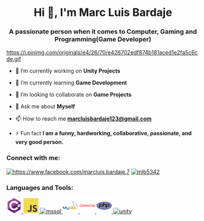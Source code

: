 <h1 align="center">Hi 👋, I'm Marc Luis Bardaje</h1>
<h3 align="center">A passionate person when it comes to Computer, Gaming and Programming(Game Developer)</h3>

https://i.pinimg.com/originals/e4/26/70/e426702edf874b181aced1e2fa5c6cde.gif

- 🔭 I’m currently working on **Unity Projects**

- 🌱 I’m currently learning **Game Development**

- 👯 I’m looking to collaborate on **Game Projects**

- 💬 Ask me about **Myself**

- 📫 How to reach me **marcluisbardaje123@gmail.com**

- ⚡ Fun fact **I am a funny, hardworking, collaborative, passionate, and very good person.**

<h3 align="left">Connect with me:</h3>
<p align="left">
<a href="https://fb.com/https://www.facebook.com/marcluis.bardaje.7" target="blank"><img align="center" src="https://raw.githubusercontent.com/rahuldkjain/github-profile-readme-generator/master/src/images/icons/Social/facebook.svg" alt="https://www.facebook.com/marcluis.bardaje.7" height="30" width="40" /></a>
<a href="https://discord.gg/mlb5342" target="blank"><img align="center" src="https://raw.githubusercontent.com/rahuldkjain/github-profile-readme-generator/master/src/images/icons/Social/discord.svg" alt="mlb5342" height="30" width="40" /></a>
</p>

<h3 align="left">Languages and Tools:</h3>
<p align="left"> <a href="https://www.w3schools.com/cs/" target="_blank" rel="noreferrer"> <img src="https://raw.githubusercontent.com/devicons/devicon/master/icons/csharp/csharp-original.svg" alt="csharp" width="40" height="40"/> </a> <a href="https://developer.mozilla.org/en-US/docs/Web/JavaScript" target="_blank" rel="noreferrer"> <img src="https://raw.githubusercontent.com/devicons/devicon/master/icons/javascript/javascript-original.svg" alt="javascript" width="40" height="40"/> </a> <a href="https://www.microsoft.com/en-us/sql-server" target="_blank" rel="noreferrer"> <img src="https://www.svgrepo.com/show/303229/microsoft-sql-server-logo.svg" alt="mssql" width="40" height="40"/> </a> <a href="https://www.mysql.com/" target="_blank" rel="noreferrer"> <img src="https://raw.githubusercontent.com/devicons/devicon/master/icons/mysql/mysql-original-wordmark.svg" alt="mysql" width="40" height="40"/> </a> <a href="https://www.oracle.com/" target="_blank" rel="noreferrer"> <img src="https://raw.githubusercontent.com/devicons/devicon/master/icons/oracle/oracle-original.svg" alt="oracle" width="40" height="40"/> </a> <a href="https://www.php.net" target="_blank" rel="noreferrer"> <img src="https://raw.githubusercontent.com/devicons/devicon/master/icons/php/php-original.svg" alt="php" width="40" height="40"/> </a> <a href="https://unity.com/" target="_blank" rel="noreferrer"> <img src="https://www.vectorlogo.zone/logos/unity3d/unity3d-icon.svg" alt="unity" width="40" height="40"/> </a> </p>
